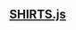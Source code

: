## [SHIRTS.js](https://github.com/sf-sea-lions-2017/active-record-associations-drill-shirts-challenge/blob/pair-lucaskuhn%2Ctimparkyn/app/models/shirt.rb)
